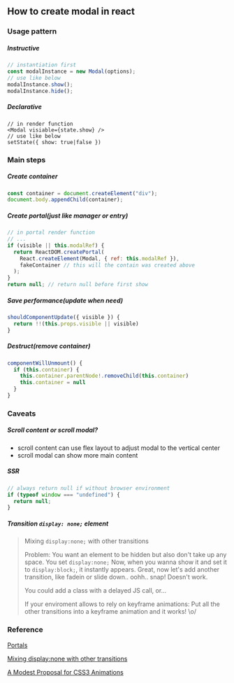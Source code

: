 ## How to create modal in react

### Usage pattern

##### Instructive

```javascript
// instantiation first
const modalInstance = new Modal(options);
// use like below
modalInstance.show();
modalInstance.hide();
```

##### Declarative

```react
// in render function
<Modal visiable={state.show} />
// use like below
setState({ show: true|false })
```

### Main steps

##### Create container

```javascript
const container = document.createElement("div");
document.body.appendChild(container);
```

##### Create portal(just like manager or entry)

```javascript
// in portal render function
// ...
if (visible || this.modalRef) {
  return ReactDOM.createPortal(
    React.createElement(Modal, { ref: this.modalRef }),
    fakeContainer // this will the contain was created above
  );
}
return null; // return null before first show
```

##### Save performance(update when need)

```javascript
shouldComponentUpdate({ visible }) {
  return !!(this.props.visible || visible)
}
```

##### Destruct(remove container)

```javascript
componentWillUnmount() {
  if (this.container) {
    this.container.parentNode!.removeChild(this.container)
    this.container = null
  }
}
```

### Caveats

##### Scroll content or scroll modal?

- scroll content can use flex layout to adjust modal to the vertical center
- scroll modal can show more main content

##### SSR

```javascript
// always return null if without browser environment
if (typeof window === "undefined") {
  return null;
}
```

##### Transition `display: none;` element

> Mixing `display:none;` with other transitions
>
> Problem: You want an element to be hidden but also don't take up any space. You set `display:none;` Now, when you wanna show it and set it to `display:block;`, it instantly appears. Great, now let's add another transition, like fadein or slide down.. oohh.. snap! Doesn't work.
>
> You could add a class with a delayed JS call, or...
>
> If your enviroment allows to rely on keyframe animations: Put all the other transitions into a keyframe animation and it works! \o/

### Reference

[Portals](https://reactjs.org/docs/portals.html)

[Mixing display:none with other transitions](https://jsfiddle.net/jalbertbowdenii/mHRb8/)

[A Modest Proposal for CSS3 Animations](http://snook.ca/archives/html_and_css/css3-animation-proposal#c68482)

